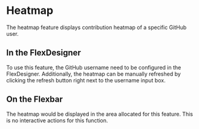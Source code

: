 # Heatmap

The heatmap feature displays contribution heatmap of a specific GitHub user.

## In the FlexDesigner

To use this feature, the GitHub username need to be configured in the FlexDesigner. Additionally, the heatmap can be manually refreshed by clicking the refresh button right next to the username input box.

## On the Flexbar

The heatmap would be displayed in the area allocated for this feature. This is no interactive actions for this function.

